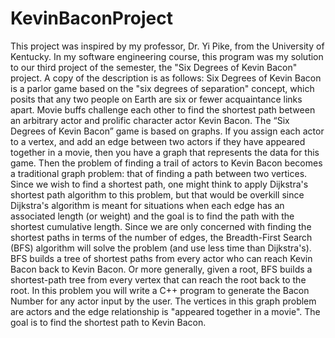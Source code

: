 # KevinBaconProject
This project was inspired by my professor, Dr. Yi Pike, from the University of Kentucky. In my software engineering course, this program was my solution to our third project of the semester, the "Six Degrees of Kevin Bacon" project. A copy of the description is as follows:  Six Degrees of Kevin Bacon is a parlor game based on the "six degrees of separation" concept, which posits that any two people on Earth are six or fewer acquaintance links apart. Movie buffs challenge each other to find the shortest path between an arbitrary actor and prolific character actor Kevin Bacon.  The “Six Degrees of Kevin Bacon” game is based on graphs. If you assign each actor to a vertex, and add an edge between two actors if they have appeared together in a movie, then you have a graph that represents the data for this game. Then the problem of finding a trail of actors to Kevin Bacon becomes a traditional graph problem: that of finding a path between two vertices. Since we wish to find a shortest path, one might think to apply Dijkstra's shortest path algorithm to this problem, but that would be overkill since Dijkstra's algorithm is meant for situations when each edge has an associated length (or weight) and the goal is to find the path with the shortest cumulative length. Since we are only concerned with finding the shortest paths in terms of the number of edges, the Breadth-First Search (BFS) algorithm will solve the problem (and use less time than Dijkstra's). BFS builds a tree of shortest paths from every actor who can reach Kevin Bacon back to Kevin Bacon. Or more generally, given a root, BFS builds a shortest-path tree from every vertex that can reach the root back to the root.  In this problem you will write a C++ program to generate the Bacon Number for any actor input by the user. The vertices in this graph problem are actors and the edge relationship is "appeared together in a movie". The goal is to find the shortest path to Kevin Bacon.
